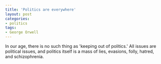 ```yaml
---
title: 'Politics are everywhere'
layout: post
categories:
- politics
tags:
- George Orwell
---
```


In our age, there is no such thing as 'keeping out of politics.' All issues are political issues, and politics itself is a mass of lies, evasions, folly, hatred, and schizophrenia.